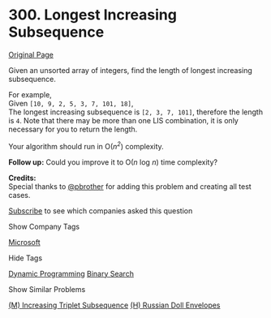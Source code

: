 # 300. Longest Increasing Subsequence

[Original Page](https://leetcode.com/problems/longest-increasing-subsequence/)

Given an unsorted array of integers, find the length of longest increasing subsequence.

For example,  
Given `[10, 9, 2, 5, 3, 7, 101, 18]`,  
The longest increasing subsequence is `[2, 3, 7, 101]`, therefore the length is `4`. Note that there may be more than one LIS combination, it is only necessary for you to return the length.

Your algorithm should run in O(_n<sup>2</sup>_) complexity.

**Follow up:** Could you improve it to O(_n_ log _n_) time complexity?

**Credits:**  
Special thanks to [@pbrother](https://leetcode.com/discuss/user/pbrother) for adding this problem and creating all test cases.

<div>

[Subscribe](/subscribe/) to see which companies asked this question

</div>

<div>

<div id="company_tags" class="btn btn-xs btn-warning">Show Company Tags</div>

<span class="hidebutton">[Microsoft](/company/microsoft/)</span></div>

<div>

<div id="tags" class="btn btn-xs btn-warning">Hide Tags</div>

<span class="hidebutton" style="display: inline;">[Dynamic Programming](/tag/dynamic-programming/) [Binary Search](/tag/binary-search/)</span></div>

<div>

<div id="similar" class="btn btn-xs btn-warning">Show Similar Problems</div>

<span class="hidebutton">[(M) Increasing Triplet Subsequence](/problems/increasing-triplet-subsequence/) [(H) Russian Doll Envelopes](/problems/russian-doll-envelopes/)</span></div>
